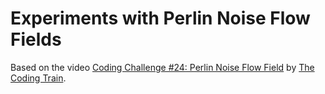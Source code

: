# Experiments with Perlin Noise Flow Fields

Based on the video [Coding Challenge #24: Perlin Noise Flow Field](https://www.youtube.com/watch?v=BjoM9oKOAKY) by [The Coding Train](https://www.youtube.com/@TheCodingTrain).
